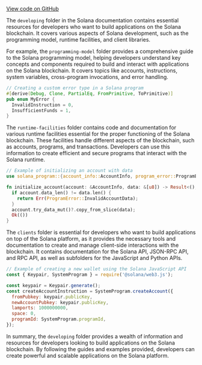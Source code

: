 [View code on GitHub](https://github.com/solana-labs/solana/tree/master/na/docs/src/developing)

The `developing` folder in the Solana documentation contains essential resources for developers who want to build applications on the Solana blockchain. It covers various aspects of Solana development, such as the programming model, runtime facilities, and client libraries.

For example, the `programming-model` folder provides a comprehensive guide to the Solana programming model, helping developers understand key concepts and components required to build and interact with applications on the Solana blockchain. It covers topics like accounts, instructions, system variables, cross-program invocations, and error handling.

```rust
// Creating a custom error type in a Solana program
#[derive(Debug, Clone, PartialEq, FromPrimitive, ToPrimitive)]
pub enum MyError {
  InvalidInstruction = 0,
  InsufficientFunds = 1,
}
```

The `runtime-facilities` folder contains code and documentation for various runtime facilities essential for the proper functioning of the Solana blockchain. These facilities handle different aspects of the blockchain, such as accounts, programs, and transactions. Developers can use this information to create efficient and secure programs that interact with the Solana runtime.

```rust
// Example of initializing an account with data
use solana_program::{account_info::AccountInfo, program_error::ProgramError, pubkey::Pubkey};

fn initialize_account(account: &AccountInfo, data: &[u8]) -> Result<(), ProgramError> {
  if account.data_len() != data.len() {
    return Err(ProgramError::InvalidAccountData);
  }
  account.try_data_mut()?.copy_from_slice(data);
  Ok(())
}
```

The `clients` folder is essential for developers who want to build applications on top of the Solana platform, as it provides the necessary tools and documentation to create and manage client-side interactions with the blockchain. It contains documentation for the Solana API, JSON-RPC API, and RPC API, as well as subfolders for the JavaScript and Python APIs.

```javascript
// Example of creating a new wallet using the Solana JavaScript API
const { Keypair, SystemProgram } = require('@solana/web3.js');

const keypair = Keypair.generate();
const createAccountInstruction = SystemProgram.createAccount({
  fromPubkey: keypair.publicKey,
  newAccountPubkey: keypair.publicKey,
  lamports: 1000000000,
  space: 0,
  programId: SystemProgram.programId,
});
```

In summary, the `developing` folder provides a wealth of information and resources for developers looking to build applications on the Solana blockchain. By following the guides and examples provided, developers can create powerful and scalable applications on the Solana platform.
